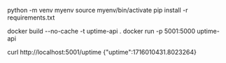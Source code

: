 
python -m venv myenv
source myenv/bin/activate
pip install -r requirements.txt


docker build --no-cache -t uptime-api .
docker run -p 5001:5000 uptime-api

curl http://localhost:5001/uptime
{"uptime":1716010431.8023264}

